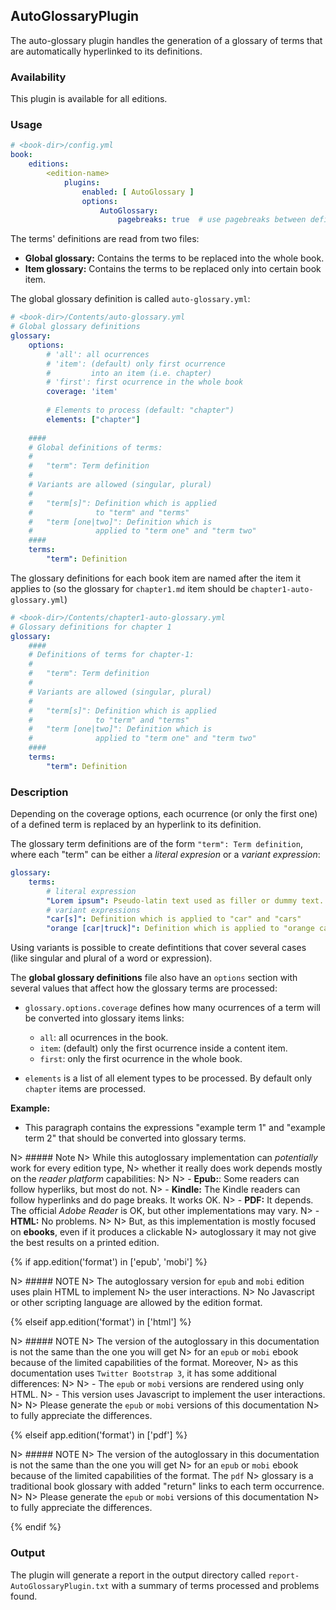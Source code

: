 ## AutoGlossaryPlugin

The auto-glossary plugin handles the generation of a glossary of terms 
that are automatically hyperlinked to its definitions.

### Availability

This plugin is available for all editions.

### Usage

~~~.yaml
# <book-dir>/config.yml
book:
    editions:
        <edition-name>
            plugins:
                enabled: [ AutoGlossary ]
                options:
                    AutoGlossary:
                        pagebreaks: true  # use pagebreaks between defined terms          
~~~

The terms' definitions are read from two files:

- **Global glossary:** Contains the terms to be replaced into the whole book.
- **Item glossary:** Contains the terms to be replaced only into certain book item.

The global glossary definition is called `auto-glossary.yml`:

~~~.yaml
# <book-dir>/Contents/auto-glossary.yml
# Global glossary definitions
glossary:
    options: 
        # 'all': all ocurrences
        # 'item': (default) only first ocurrence 
        #         into an item (i.e. chapter)
        # 'first': first ocurrence in the whole book
        coverage: 'item'
        
        # Elements to process (default: "chapter")
        elements: ["chapter"]
    
    ####
    # Global definitions of terms:
    #
    #   "term": Term definition
    #
    # Variants are allowed (singular, plural)
    #
    #   "term[s]": Definition which is applied 
    #              to "term" and "terms"
    #   "term [one|two]": Definition which is 
    #              applied to "term one" and "term two"
    ####
    terms:
        "term": Definition
~~~

The glossary definitions for each book item are named after the item it applies to 
(so the glossary for `chapter1.md` item should be `chapter1-auto-glossary.yml`)

~~~.yaml
# <book-dir>/Contents/chapter1-auto-glossary.yml
# Glossary definitions for chapter 1 
glossary:
    ####
    # Definitions of terms for chapter-1:
    #
    #   "term": Term definition
    #
    # Variants are allowed (singular, plural)
    #
    #   "term[s]": Definition which is applied 
    #              to "term" and "terms"
    #   "term [one|two]": Definition which is 
    #              applied to "term one" and "term two"
    ####
    terms:
        "term": Definition
~~~

### Description

Depending on the coverage options, each ocurrence (or only the first one) of a defined
term is replaced by an hyperlink to its definition. 

The glossary term definitions are of the form `"term": Term definition`, where each
"term" can be either a *literal expresion* or a *variant expression*:

~~~.yaml
glossary:
    terms:
        # literal expression
        "Lorem ipsum": Pseudo-latin text used as filler or dummy text.
        # variant expressions 
        "car[s]": Definition which is applied to "car" and "cars"
        "orange [car|truck]": Definition which is applied to "orange car" and "orange truck"
~~~

Using variants is possible to create defintitions that cover several cases (like singular
and plural of a word or expression).

The **global glossary definitions** file also have an `options` section with several values
that affect how the glossary terms are processed:

- `glossary.options.coverage` defines how many ocurrences of a term will be converted into
  glossary items links:
    
    - `all`: all ocurrences in the book.
    - `item`: (default) only the first ocurrence inside a content item.
    - `first`: only the first ocurrence in the whole book.
    
- `elements` is a list of all element types to be processed. By default only `chapter` items
  are processed.      

**Example:**

- This paragraph contains the expressions "example term 1" and "example term 2" that should
  be converted into glossary terms.

N> ##### Note
N> While this autoglossary implementation can *potentially* work for every edition type, 
N> whether it really does work depends mostly on the *reader platform* capabilities:
N> 
N> - **Epub:**: Some readers can follow hyperliks, but most do not.
N> - **Kindle:** The Kindle readers can follow hyperlinks and do page breaks. It works OK.
N> - **PDF:** It depends. The official *Adobe Reader* is OK, but other implementations may vary.
N> - **HTML:** No problems.
N> 
N> But, as this implementation is mostly focused on **ebooks**, even if it produces a clickable 
N> autoglossary it may not give the best results on a printed edition.    

{% if app.edition('format') in ['epub', 'mobi'] %}

N> ##### NOTE
N> The autoglossary version for `epub` and `mobi` edition uses plain HTML to implement 
N> the user interactions. 
N> No Javascript or other scripting language are allowed by the edition format.

{% elseif app.edition('format') in ['html'] %}

N> ##### NOTE
N> The version of the autoglossary in this documentation is not the same than the one you will get 
N> for an  `epub` or `mobi` ebook because of the limited capabilities of the format. Moreover,
N> as this documentation uses `Twitter Bootstrap 3`, it has some additional differences:
N> 
N> - The `epub` or `mobi` versions are rendered using only HTML.
N> - This version uses Javascript to implement the user interactions.
N> 
N> Please generate the `epub` or `mobi` versions of this documentation
N> to fully appreciate the differences.

{% elseif app.edition('format') in ['pdf'] %}

N> ##### NOTE
N> The version of the autoglossary in this documentation is not the same than the one you will get 
N> for an  `epub` or `mobi` ebook because of the limited capabilities of the format. The `pdf` 
N> glossary is a traditional book glossary with added "return" links to each term occurrence.
N> 
N> Please generate the `epub` or `mobi` versions of this documentation
N> to fully appreciate the differences.

{% endif %}

### Output

The plugin will generate a report in the output directory called `report-AutoGlossaryPlugin.txt`
with a summary of terms processed and problems found.


